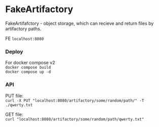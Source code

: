 # FakeArtifactory
FakeArtifafctory - object storage, which can recieve and return files by artifactory paths.  

FE ```localhost:8080```  

### Deploy
For docker compose v2  
```docker compose build```  
```docker compose up -d```  

### API

PUT file:  
```curl -X PUT "localhost:8080/artifactory/some/random/path/" -T ./qwerty.txt```  

GET file:  
```curl "localhost:8080/artifactory/some/random/path/qwerty.txt"```  
